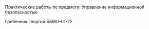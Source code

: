 Практические работы по предмету: Управление информационной безопасностью 

Гребенник Георгий ББМО-01-22

